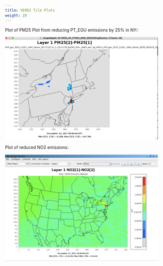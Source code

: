 ```yaml
---
title: VERDI Tile Plots
weight: 20
--- 
```


Plot of PM25 Plot from reducing PT_EGU emissions by 25% in NY::

![reduced-emissions-vis](static/images/6-verdi-pm-reduced-vis.png)

Plot of reduced NO2 emissions:

![reduced-no2-emissions-vis2](static/images/6-verdi-no2_base-desid.png)
